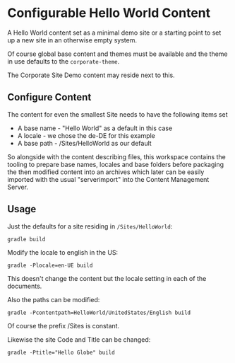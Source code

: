 # Configurable Hello World Content

A Hello World content set as a minimal demo site or a starting point to set up 
a new site in an otherwise empty system.

Of course global base content and themes must be available and the theme in use 
defaults to the `corporate-theme`.

The Corporate Site Demo content may reside next to this.


## Configure Content

The content for even the smallest Site needs to have the following items set

* A base name - "Hello World" as a default in this case
* A locale - we chose the de-DE for this example
* A base path - /Sites/HelloWorld as our default

So alongside with the content describing files, this workspace contains the
tooling to prepare base names, locales and base folders before packaging
the then modified content into an archives which later can be easily imported
with the usual "serverimport" into the Content Management Server.


## Usage

Just the defaults for a site residing in `/Sites/HelloWorld`:

```
gradle build
```

Modify the locale to english in the US:

```
gradle -Plocale=en-UE build
```

This doesn't change the content but the locale setting in each of the 
documents.

Also the paths can be modified:

```
gradle -Pcontentpath=HelloWorld/UnitedStates/English build
```

Of course the prefix /Sites is constant.

Likewise the site Code and Title can be changed:

```
gradle -Ptitle="Hello Globe" build
```
